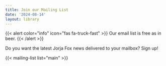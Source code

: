 ```yaml
---
title: Join our Mailing List
date: '2024-08-14'
layout: library
---
```


{{< alert color="info" icon="fas fa-truck-fast" >}}
    Our email list is free as in beer.
{{< /alert >}}

Do you want the latest Jorja Fox news delivered to your mailbox? Sign up!

{{< mailing-list list="main" >}}